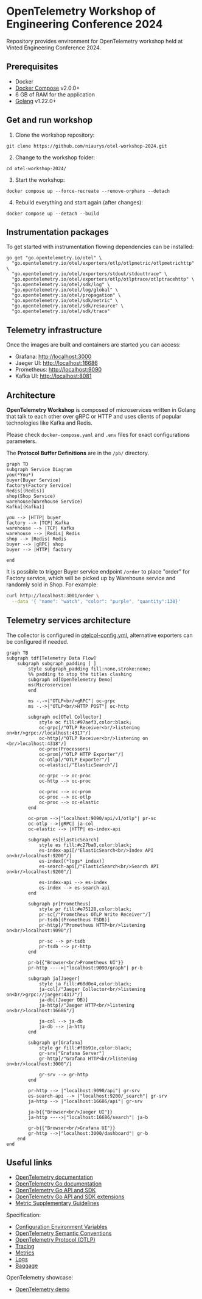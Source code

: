 # OpenTelemetry Workshop of Engineering Conference 2024

Repository provides environment for OpenTelemetry workshop held at Vinted Engineering Conference 2024.

## Prerequisites

- Docker
- [Docker Compose](https://docs.docker.com/compose/install/#install-compose) v2.0.0+
- 6 GB of RAM for the application
- [Golang](https://go.dev/doc/install) v1.22.0+

## Get and run workshop

1. Clone the workshop repository:

```shell
git clone https://github.com/niaurys/otel-workshop-2024.git
```

2. Change to the workshop folder:

```shell
cd otel-workshop-2024/
```

3. Start the workshop:

```shell
docker compose up --force-recreate --remove-orphans --detach
```

4. Rebuild everything and start again (after changes):

```shell
docker compose up --detach --build 
```

## Instrumentation packages

To get started with instrumentation flowing dependencies can be installed:

```shell
go get "go.opentelemetry.io/otel" \
  "go.opentelemetry.io/otel/exporters/otlp/otlpmetric/otlpmetrichttp" \
  "go.opentelemetry.io/otel/exporters/stdout/stdouttrace" \
  "go.opentelemetry.io/otel/exporters/otlp/otlptrace/otlptracehttp" \
  "go.opentelemetry.io/otel/sdk/log" \
  "go.opentelemetry.io/otel/log/global" \
  "go.opentelemetry.io/otel/propagation" \
  "go.opentelemetry.io/otel/sdk/metric" \
  "go.opentelemetry.io/otel/sdk/resource" \
  "go.opentelemetry.io/otel/sdk/trace"
```

## Telemetry infrastructure

Once the images are built and containers are started you can access:

- Grafana: <http://localhost:3000>
- Jaeger UI: <http://localhost:16686>
- Prometheus: <http://localhost:9090>
- Kafka UI: <http://localhost:8081>

## Architecture

**OpenTelemetry Workshop** is composed of microservices written in Golang that talk to each other over gRPC or HTTP and uses clients of popular technologies like Kafka and Redis.

Please check `docker-compose.yaml` and `.env` files for exact configurations parameters.

The **Protocol Buffer Definitions** are in the `/pb/` directory.

```mermaid
graph TD
subgraph Service Diagram
you(*You*)
buyer(Buyer Service)
factory(Factory Service)
Redis[(Redis)]
shop(Shop Service)
warehouse(Warehouse Service)
Kafka[(Kafka)]

you --> |HTTP| buyer
factory --> |TCP| Kafka
warehouse --> |TCP| Kafka
warehouse --> |Redis| Redis
shop --> |Redis| Redis
buyer --> |gRPC| shop
buyer --> |HTTP| factory

end
```

It is possible to trigger Buyer service endpoint `/order` to place "order" for Factory service, which will be picked up by Warehouse service and randomly sold in Shop. For example:

```bash
curl http://localhost:3001/order \
  --data '{ "name": "watch", "color": "purple", "quantity":130}'
```

## Telemetry services architecture

The collector is configured in
[otelcol-config.yml](./config/otelcollector/otelcol-config.yml),
alternative exporters can be configured if needed.

```mermaid
graph TB
subgraph tdf[Telemetry Data Flow]
    subgraph subgraph_padding [ ]
        style subgraph_padding fill:none,stroke:none;
        %% padding to stop the titles clashing
        subgraph od[OpenTelemetry Demo]
        ms(Microservice)
        end

        ms -.->|"OTLP<br/>gRPC"| oc-grpc
        ms -.->|"OTLP<br/>HTTP POST"| oc-http

        subgraph oc[OTel Collector]
            style oc fill:#97aef3,color:black;
            oc-grpc[/"OTLP Receiver<br/>listening on<br/>grpc://localhost:4317"/]
            oc-http[/"OTLP Receiver<br/>listening on <br/>localhost:4318"/]
            oc-proc(Processors)
            oc-prom[/"OTLP HTTP Exporter"/]
            oc-otlp[/"OTLP Exporter"/]
            oc-elastic[/"ElasticSearch"/]

            oc-grpc --> oc-proc
            oc-http --> oc-proc

            oc-proc --> oc-prom
            oc-proc --> oc-otlp
            oc-proc --> oc-elastic
        end

        oc-prom -->|"localhost:9090/api/v1/otlp"| pr-sc
        oc-otlp -->|gRPC| ja-col
        oc-elastic --> |HTTP| es-index-api

        subgraph es[ElasticSearch]
            style es fill:#c27ba0,color:black;
            es-index-api[/"ElasticSearch<br/>Index API on<br/>localhost:9200"/]
            es-index[(*logs* index)]
            es-search-api[/"ElasticSearch<br/>Search API on<br/>localhost:9200"/]

            es-index-api --> es-index
            es-index --> es-search-api
        end

        subgraph pr[Prometheus]
            style pr fill:#e75128,color:black;
            pr-sc[/"Prometheus OTLP Write Receiver"/]
            pr-tsdb[(Prometheus TSDB)]
            pr-http[/"Prometheus HTTP<br/>listening on<br/>localhost:9090"/]

            pr-sc --> pr-tsdb
            pr-tsdb --> pr-http
        end

        pr-b{{"Browser<br/>Prometheus UI"}}
        pr-http ---->|"localhost:9090/graph"| pr-b

        subgraph ja[Jaeger]
            style ja fill:#60d0e4,color:black;
            ja-col[/"Jaeger Collector<br/>listening on<br/>grpc://jaeger:4317"/]
            ja-db[(Jaeger DB)]
            ja-http[/"Jaeger HTTP<br/>listening on<br/>localhost:16686"/]

            ja-col --> ja-db
            ja-db --> ja-http
        end

        subgraph gr[Grafana]
            style gr fill:#f8b91e,color:black;
            gr-srv["Grafana Server"]
            gr-http[/"Grafana HTTP<br/>listening on<br/>localhost:3000"/]

            gr-srv --> gr-http
        end

        pr-http --> |"localhost:9090/api"| gr-srv
        es-search-api --> |"localhost:9200/_search"| gr-srv
        ja-http --> |"localhost:16686/api"| gr-srv

        ja-b{{"Browser<br/>Jaeger UI"}}
        ja-http ---->|"localhost:16686/search"| ja-b

        gr-b{{"Browser<br/>Grafana UI"}}
        gr-http -->|"localhost:3000/dashboard"| gr-b
    end
end
```

## Useful links

- [OpenTelemetry documentation](https://opentelemetry.io/docs/)
- [OpenTelemetry Go documentation](https://opentelemetry.io/docs/languages/go/)
- [OpenTelemetry Go API and SDK](https://github.com/open-telemetry/opentelemetry-go)
- [OpenTelemetry Go API and SDK extensions](https://github.com/open-telemetry/opentelemetry-go-contrib)
- [Metric Supplementary Guidelines](https://opentelemetry.io/docs/specs/otel/metrics/supplementary-guidelines/)

Specification:

- [Configuration Environment Variables](https://opentelemetry.io/docs/specs/otel/configuration/sdk-environment-variables/)
- [OpenTelemetry Semantic Conventions](https://opentelemetry.io/docs/specs/semconv/)
- [OpenTelemetry Protocol (OTLP)](https://opentelemetry.io/docs/specs/otlp/)
- [Tracing](https://opentelemetry.io/docs/specs/otel/trace/)
- [Metrics](https://opentelemetry.io/docs/specs/otel/metrics/)
- [Logs](https://opentelemetry.io/docs/specs/otel/logs/)
- [Baggage](https://opentelemetry.io/docs/specs/otel/baggage/)

OpenTelemetry showcase:

- [OpenTelemetry demo](https://opentelemetry.io/docs/demo/)
